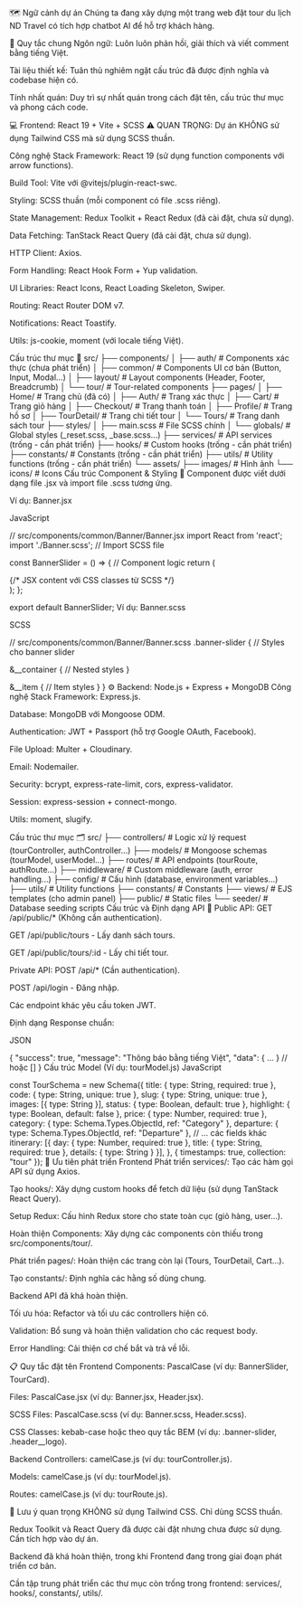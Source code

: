 🗺️ Ngữ cảnh dự án
Chúng ta đang xây dựng một trang web đặt tour du lịch ND Travel có tích hợp chatbot AI để hỗ trợ khách hàng.

🎯 Quy tắc chung
Ngôn ngữ: Luôn luôn phản hồi, giải thích và viết comment bằng tiếng Việt.

Tài liệu thiết kế: Tuân thủ nghiêm ngặt cấu trúc đã được định nghĩa và codebase hiện có.

Tính nhất quán: Duy trì sự nhất quán trong cách đặt tên, cấu trúc thư mục và phong cách code.

💻 Frontend: React 19 + Vite + SCSS
⚠️ QUAN TRỌNG: Dự án KHÔNG sử dụng Tailwind CSS mà sử dụng SCSS thuần.

Công nghệ Stack
Framework: React 19 (sử dụng function components với arrow functions).

Build Tool: Vite với @vitejs/plugin-react-swc.

Styling: SCSS thuần (mỗi component có file .scss riêng).

State Management: Redux Toolkit + React Redux (đã cài đặt, chưa sử dụng).

Data Fetching: TanStack React Query (đã cài đặt, chưa sử dụng).

HTTP Client: Axios.

Form Handling: React Hook Form + Yup validation.

UI Libraries: React Icons, React Loading Skeleton, Swiper.

Routing: React Router DOM v7.

Notifications: React Toastify.

Utils: js-cookie, moment (với locale tiếng Việt).

Cấu trúc thư mục 📂
src/
├── components/
│   ├── auth/          # Components xác thực (chưa phát triển)
│   ├── common/        # Components UI cơ bản (Button, Input, Modal...)
│   ├── layout/        # Layout components (Header, Footer, Breadcrumb)
│   └── tour/          # Tour-related components
├── pages/
│   ├── Home/          # Trang chủ (đã có)
│   ├── Auth/          # Trang xác thực
│   ├── Cart/          # Trang giỏ hàng
│   ├── Checkout/      # Trang thanh toán
│   ├── Profile/       # Trang hồ sơ
│   ├── TourDetail/    # Trang chi tiết tour
│   └── Tours/         # Trang danh sách tour
├── styles/
│   ├── main.scss      # File SCSS chính
│   └── globals/       # Global styles (_reset.scss, _base.scss...)
├── services/          # API services (trống - cần phát triển)
├── hooks/             # Custom hooks (trống - cần phát triển)
├── constants/         # Constants (trống - cần phát triển)
├── utils/             # Utility functions (trống - cần phát triển)
└── assets/
    ├── images/        # Hình ảnh
    └── icons/         # Icons
Cấu trúc Component & Styling 🎨
Component được viết dưới dạng file .jsx và import file .scss tương ứng.

Ví dụ: Banner.jsx

JavaScript

// src/components/common/Banner/Banner.jsx
import React from 'react';
import './Banner.scss'; // Import SCSS file

const BannerSlider = () => {
  // Component logic
  return (
    <div className="banner-slider">
      {/* JSX content với CSS classes từ SCSS */}
    </div>
  );
};

export default BannerSlider;
Ví dụ: Banner.scss

SCSS

// src/components/common/Banner/Banner.scss
.banner-slider {
  // Styles cho banner slider

  &__container {
    // Nested styles
  }

  &__item {
    // Item styles
  }
}
⚙️ Backend: Node.js + Express + MongoDB
Công nghệ Stack
Framework: Express.js.

Database: MongoDB với Mongoose ODM.

Authentication: JWT + Passport (hỗ trợ Google OAuth, Facebook).

File Upload: Multer + Cloudinary.

Email: Nodemailer.

Security: bcrypt, express-rate-limit, cors, express-validator.

Session: express-session + connect-mongo.

Utils: moment, slugify.

Cấu trúc thư mục 🗂️
src/
├── controllers/       # Logic xử lý request (tourController, authController...)
├── models/            # Mongoose schemas (tourModel, userModel...)
├── routes/            # API endpoints (tourRoute, authRoute...)
├── middleware/        # Custom middleware (auth, error handling...)
├── config/            # Cấu hình (database, environment variables...)
├── utils/             # Utility functions
├── constants/         # Constants
├── views/             # EJS templates (cho admin panel)
├── public/            # Static files
└── seeder/            # Database seeding scripts
Cấu trúc và Định dạng API 📡
Public API: GET /api/public/* (Không cần authentication).

GET /api/public/tours - Lấy danh sách tours.

GET /api/public/tours/:id - Lấy chi tiết tour.

Private API: POST /api/* (Cần authentication).

POST /api/login - Đăng nhập.

Các endpoint khác yêu cầu token JWT.

Định dạng Response chuẩn:

JSON

{
  "success": true,
  "message": "Thông báo bằng tiếng Việt",
  "data": { ... } // hoặc []
}
Cấu trúc Model (Ví dụ: tourModel.js)
JavaScript

const TourSchema = new Schema({
    title: { type: String, required: true },
    code: { type: String, unique: true },
    slug: { type: String, unique: true },
    images: [{ type: String }],
    status: { type: Boolean, default: true },
    highlight: { type: Boolean, default: false },
    price: { type: Number, required: true },
    category: { type: Schema.Types.ObjectId, ref: "Category" },
    departure: { type: Schema.Types.ObjectId, ref: "Departure" },
    // ... các fields khác
    itinerary: [{
        day: { type: Number, required: true },
        title: { type: String, required: true },
        details: { type: String }
    }],
}, { timestamps: true, collection: "tour" });
🚀 Ưu tiên phát triển
Frontend
Phát triển services/: Tạo các hàm gọi API sử dụng Axios.

Tạo hooks/: Xây dựng custom hooks để fetch dữ liệu (sử dụng TanStack React Query).

Setup Redux: Cấu hình Redux store cho state toàn cục (giỏ hàng, user...).

Hoàn thiện Components: Xây dựng các components còn thiếu trong src/components/tour/.

Phát triển pages/: Hoàn thiện các trang còn lại (Tours, TourDetail, Cart...).

Tạo constants/: Định nghĩa các hằng số dùng chung.

Backend
API đã khá hoàn thiện.

Tối ưu hóa: Refactor và tối ưu các controllers hiện có.

Validation: Bổ sung và hoàn thiện validation cho các request body.

Error Handling: Cải thiện cơ chế bắt và trả về lỗi.

📋 Quy tắc đặt tên
Frontend
Components: PascalCase (ví dụ: BannerSlider, TourCard).

Files: PascalCase.jsx (ví dụ: Banner.jsx, Header.jsx).

SCSS Files: PascalCase.scss (ví dụ: Banner.scss, Header.scss).

CSS Classes: kebab-case hoặc theo quy tắc BEM (ví dụ: .banner-slider, .header__logo).

Backend
Controllers: camelCase.js (ví dụ: tourController.js).

Models: camelCase.js (ví dụ: tourModel.js).

Routes: camelCase.js (ví dụ: tourRoute.js).

📌 Lưu ý quan trọng
KHÔNG sử dụng Tailwind CSS. Chỉ dùng SCSS thuần.

Redux Toolkit và React Query đã được cài đặt nhưng chưa được sử dụng. Cần tích hợp vào dự án.

Backend đã khá hoàn thiện, trong khi Frontend đang trong giai đoạn phát triển cơ bản.

Cần tập trung phát triển các thư mục còn trống trong frontend: services/, hooks/, constants/, utils/.